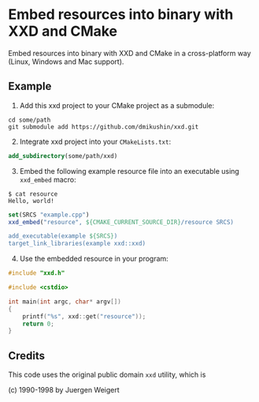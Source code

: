 # Embed resources into binary with XXD and CMake

Embed resources into binary with XXD and CMake in a cross-platform way (Linux, Windows and Mac support).

## Example

1. Add this xxd project to your CMake project as a submodule:

```
cd some/path
git submodule add https://github.com/dmikushin/xxd.git
```

2. Integrate xxd project into your `CMakeLists.txt`:

```cmake 
add_subdirectory(some/path/xxd)
```

3. Embed the following example resource file into an executable using `xxd_embed` macro:

```
$ cat resource 
Hello, world!
```

```cmake
set(SRCS "example.cpp")
xxd_embed("resource", ${CMAKE_CURRENT_SOURCE_DIR}/resource SRCS)

add_executable(example ${SRCS})
target_link_libraries(example xxd::xxd)
```

4. Use the embedded resource in your program:

```c++
#include "xxd.h"

#include <cstdio>

int main(int argc, char* argv[])
{
	printf("%s", xxd::get("resource"));
	return 0;
}
```

## Credits

This code uses the original public domain `xxd` utility, which is

(c) 1990-1998 by Juergen Weigert

